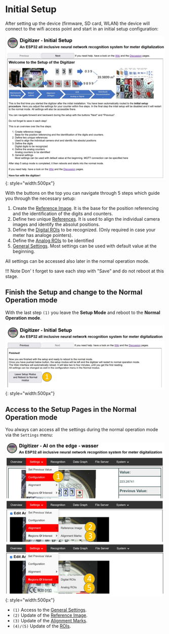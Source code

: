 # Initial Setup

After setting up the device (firmware, SD card, WLAN) the device will connect to the wifi access point and start in an initial setup configuration:

![](img/setup_initial_welcome.png){: style="width:500px"}

With the buttons on the top you can navigate through 5 steps which guide you through the necessary setup:

1. Create the [Reference Image](Reference-Image.md). It is the base for the position referencing and the identification of the digits and counters.
1. Define two unique [References](Alignment.md). It is used to align the individual camera images and identify the absolut positions.
1. Define the [Digital ROIs](ROI-Configuration.md) to be recognized. (Only required in case your meter has analoge pointers).
1. Define the [Analog ROIs](ROI-Configuration.md) to be identified</li>
1. [General Settings](Configuration.md). Most settings can be used with default value at the beginning.

All settings can be accessed also later in the normal operation mode.

!!! Note
    Don' t forget to save each step with "Save" and do not reboot at this stage.

## Finish the Setup and change to the Normal Operation mode
With the last step `(1)` you leave the **Setup Mode** and reboot to the **Normal Operation mode**.

![](img/initial_setup_6_finish_reboot.jpg){: style="width:500px"}


## Access to the Setup Pages in the Normal Operation mode
You always can access all the settings during the normal operation mode via the `Settings` menu:

![](img/initial_setup_7_access_normal_mode.jpg){: style="width:500px"}

- `(1)` Access to the [General Settings](Configuration.md).
- `(2)` Update of the [Reference Image](Reference-Image.md).
- `(3)` Update of the [Alignment Marks](Alignment.md).
- `(4)/(5)` Update of the [ROIs](ROI-Configuration.md).
